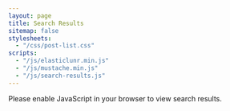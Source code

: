 ```yaml
---
layout: page
title: Search Results
sitemap: false
stylesheets:
  - "/css/post-list.css"
scripts:
  - "/js/elasticlunr.min.js"
  - "/js/mustache.min.js"
  - "/js/search-results.js"
---
```

<script id="result-template" type="x-tmpl-mustache">
{% raw %}
<li>
<h2 class="result-link"><a href="{{url}}#enable-highlight">{{title}}</a></h2>
<p>{{description}}...</p>
</li>
{% endraw %}
</script>

<noscript>
  Please enable JavaScript in your browser to view search results.
</noscript>

<div id="no-results" style="display: none">
    No results found.
</div>

<div id="results" style="display: none">
    <p>Found <span id="results-count"></span> result(s).</p>

    <ul id="results-list" class="nobullets noindent">
    </ul>
</div>
